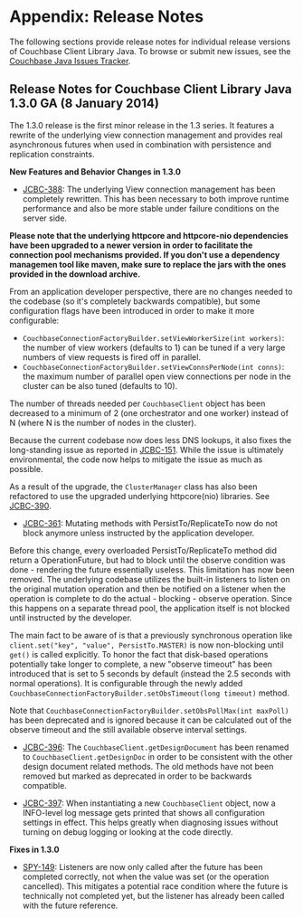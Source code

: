 # Appendix: Release Notes

The following sections provide release notes for individual release versions of
Couchbase Client Library Java. To browse or submit new issues, see the [Couchbase 
Java Issues Tracker](http://www.couchbase.com/issues/browse/JCBC).

<a id="couchbase-sdk-java-rn_1-3-0a"></a>

## Release Notes for Couchbase Client Library Java 1.3.0 GA (8 January 2014)

The 1.3.0 release is the first minor release in the 1.3 series. It features a rewrite of the underlying view connection management and provides real asynchronous futures when used in combination with persistence and replication constraints.

**New Features and Behavior Changes in 1.3.0**

* [JCBC-388](http://www.couchbase.com/issues/browse/JCBC-388): The underlying View connection management has been completely rewritten. This has been necessary to both improve runtime performance and also be more stable under failure conditions on the server side.

**Please note that the underlying httpcore and httpcore-nio dependencies have been upgraded to a newer version in order to facilitate the connection pool mechanisms provided. If you don't use a dependency managemen tool like maven, make sure to replace the jars with the ones provided in the download archive.**

From an application developer perspective, there are no changes needed to the codebase (so it's completely backwards compatible), but some configuration flags have been introduced in order to make it more configurable:

- `CouchbaseConnectionFactoryBuilder.setViewWorkerSize(int workers)`: the number of view workers (defaults to 1) can be tuned if a very large numbers of view requests is fired off in parallel.
- `CouchbaseConnectionFactoryBuilder.setViewConnsPerNode(int conns)`: the maximum number of parallel open view connections per node in the cluster can be also tuned (defaults to 10).

The number of threads needed per `CouchbaseClient` object has been decreased to a minimum of 2 (one orchestrator and one worker) instead of N (where N is the number of nodes in the cluster).

Because the current codebase now does less DNS lookups, it also fixes the long-standing issue as reported in [JCBC-151](http://www.couchbase.com/issues/browse/JCBC-151). While the issue is ultimately environmental, the code now helps to mitigate the issue as much as possible.

As a result of the upgrade, the `ClusterManager` class has also been refactored to use the upgraded underlying httpcore(nio) libraries. See [JCBC-390](http://www.couchbase.com/issues/browse/JCBC-390).

* [JCBC-361](http://www.couchbase.com/issues/browse/JCBC-361): Mutating methods with PersistTo/ReplicateTo now do not block anymore unless instructed by the application developer.

Before this change, every overloaded PersistTo/ReplicateTo method did return a OperationFuture, but had to block until the observe condition was done - rendering the future essentially useless. This limitation has now been removed. The underlying codebase utilizes the built-in listeners to listen on the original mutation operation and then be notified on a listener when the operation is complete to do the actual - blocking - observe operation. Since this happens on a separate thread pool, the application itself is not blocked until instructed by the developer.

The main fact to be aware of is that a previously synchronous operation like `client.set("key", "value", PersistTo.MASTER)` is now non-blocking until `get()` is called explicitly. To honor the fact that disk-based operations potentially take longer to complete, a new "observe timeout" has been introduced that is set to 5 seconds by default (instead the 2.5 seconds with normal operations). It is configurable through the newly added `CouchbaseConnectionFactoryBuilder.setObsTimeout(long timeout)` method.

Note that `CouchbaseConnectionFactoryBuilder.setObsPollMax(int maxPoll)` has been deprecated and is ignored because it can be calculated out of the observe timeout and the still available observe interval settings.

* [JCBC-396](http://www.couchbase.com/issues/browse/JCBC-396): The `CouchbaseClient.getDesignDocument` has been renamed to `CouchbaseClient.getDesignDoc` in order to be consistent with the other design document related methods. The old methods have not been removed but marked as deprecated in order to be backwards compatible.

* [JCBC-397](http://www.couchbase.com/issues/browse/JCBC-397): When instantiating a new `CouchbaseClient` object, now a INFO-level log message gets printed that shows all configuration settings in effect. This helps greatly when diagnosing issues without turning on debug logging or looking at the code directly.

**Fixes in 1.3.0**

* [SPY-149](http://www.couchbase.com/issues/browse/SPY-149): Listeners are now only called after the future has been completed correctly, not when the value was set (or the operation cancelled). This mitigates a potential race condition where the future is technically not completed yet, but the listener has already been called with the future reference.